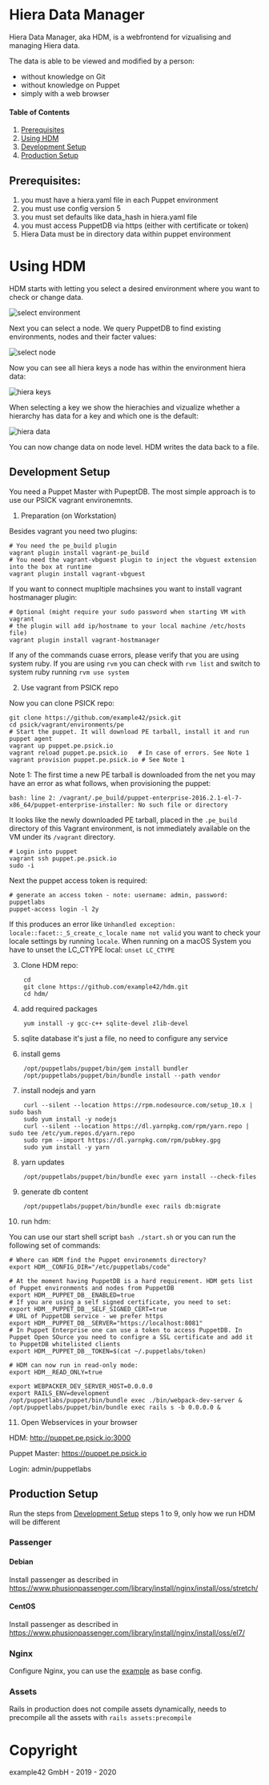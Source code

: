 # Hiera Data Manager

Hiera Data Manager, aka HDM, is a webfrontend for vizualising and managing Hiera data.

The data is able to be viewed and modified by a person:
* without knowledge on Git
* without knowledge on Puppet
* simply with a web browser

#### Table of Contents

1. [Prerequisites](#prerequisites)
1. [Using HDM](#using-hdm)
1. [Development Setup](#development-setup)
1. [Production Setup](#production-setup)

## Prerequisites:

1. you must have a hiera.yaml file in each Puppet environment
1. you must use config version 5
1. you must set defaults like data\_hash in hiera.yaml file
1. you must access PuppetDB via https (either with certificate or token)
1. Hiera Data must be in directory data within puppet environment

# Using HDM

HDM starts with letting you select a desired environment where you want to check or change data.

![select environment](/docs/hdm/02_HDM_env.png)

Next you can select a node. We query PuppetDB to find existing environments, nodes and their facter values:

![select node](/docs/hdm/03_HDM_node.png)

Now you can see all hiera keys a node has within the environment hiera data:

![hiera keys](/docs/hdm/04_HDM_node_data.png)

When selecting a key we show the hierachies and vizualize whether a hierarchy has data for a key and which one is the default:

![hiera data](/docs/hdm/05_HDM_node_data_view.png)

You can now change data on node level.
HDM writes the data back to a file.

## Development Setup

You need a Puppet Master with PupeptDB. The most simple approach is to use our PSICK vagrant environemnts.

1. Preparation (on Workstation)

Besides vagrant you need two plugins:

    # You need the pe_build plugin
    vagrant plugin install vagrant-pe_build
    # You need the vagrant-vbguest plugin to inject the vbguest extension into the box at runtime
    vagrant plugin install vagrant-vbguest

If you want to connect mupltiple machsines you want to install vagrant hostmanager plugin:

    # Optional (might require your sudo password when starting VM with vagrant
    # the plugin will add ip/hostname to your local machine /etc/hosts file)
    vagrant plugin install vagrant-hostmanager

If any of the commands cuase errors, please verify that you are using system ruby.
If you are using `rvm` you can check with `rvm list` and switch to system ruby running `rvm use system`

2. Use vagrant from PSICK repo

Now you can clone PSICK repo:

    git clone https://github.com/example42/psick.git
    cd psick/vagrant/environments/pe
    # Start the puppet. It will download PE tarball, install it and run puppet agent
    vagrant up puppet.pe.psick.io
    vagrant reload puppet.pe.psick.io   # In case of errors. See Note 1
    vagrant provision puppet.pe.psick.io # See Note 1

Note 1: The first time a new PE tarball is downloaded from the net you may have an error as what follows, when provisioning the puppet:

    bash: line 2: /vagrant/.pe_build/puppet-enterprise-2016.2.1-el-7-x86_64/puppet-enterprise-installer: No such file or directory

It looks like the newly downloaded PE tarball, placed in the `.pe_build` directory of this Vagrant environment, is not immediately available on the VM under its `/vagrant` directory.


    # Login into puppet
    vagrant ssh puppet.pe.psick.io
    sudo -i

Next the puppet access token is required:

    # generate an access token - note: username: admin, password: puppetlabs
    puppet-access login -l 2y

If this produces an error like `Unhandled exception: locale::facet::_S_create_c_locale name not valid` you want to check your locale settings by running `locale`.
When running on a macOS System you have to unset the LC\_CTYPE local: `unset LC_CTYPE`


3. Clone HDM repo:

```
    cd
    git clone https://github.com/example42/hdm.git
    cd hdm/
```

4. add required packages

```
    yum install -y gcc-c++ sqlite-devel zlib-devel
```


5. sqlite database
  it's just a file, no need to configure any service

6. install gems

```
    /opt/puppetlabs/puppet/bin/gem install bundler
    /opt/puppetlabs/puppet/bin/bundle install --path vendor
```

7. install nodejs and yarn

```
    curl --silent --location https://rpm.nodesource.com/setup_10.x | sudo bash
    sudo yum install -y nodejs
    curl --silent --location https://dl.yarnpkg.com/rpm/yarn.repo | sudo tee /etc/yum.repos.d/yarn.repo
    sudo rpm --import https://dl.yarnpkg.com/rpm/pubkey.gpg
    sudo yum install -y yarn
```


8. yarn updates

```
    /opt/puppetlabs/puppet/bin/bundle exec yarn install --check-files
```

9. generate db content

```
    /opt/puppetlabs/puppet/bin/bundle exec rails db:migrate
```

10. run hdm:

You can use our start shell script `bash ./start.sh` or you can run the following set of commands:

    # Where can HDM find the Puppet environemnts directory?
    export HDM__CONFIG_DIR="/etc/puppetlabs/code"

    # At the moment having PuppetDB is a hard requirement. HDM gets list of Puppet environments and nodes from PuppetDB
    export HDM__PUPPET_DB__ENABLED=true
    # If you are using a self signed certificate, you need to set:
    export HDM__PUPPET_DB__SELF_SIGNED_CERT=true
    # URL of PuppetDB service - we prefer https
    export HDM__PUPPET_DB__SERVER="https://localhost:8081"
    # In Puppet Enterprise one can use a token to access PuppetDB. In Puppet Open SOurce you need to configre a SSL certificate and add it to PuppetDB whitelisted clients
    export HDM__PUPPET_DB__TOKEN=$(cat ~/.puppetlabs/token)

    # HDM can now run in read-only mode:
    export HDM__READ_ONLY=true

    export WEBPACKER_DEV_SERVER_HOST=0.0.0.0
    export RAILS_ENV=development
    /opt/puppetlabs/puppet/bin/bundle exec ./bin/webpack-dev-server &
    /opt/puppetlabs/puppet/bin/bundle exec rails s -b 0.0.0.0 &

11. Open Webservices in your browser

HDM:
    http://puppet.pe.psick.io:3000

Puppet Master:
    https://puppet.pe.psick.io

Login: admin/puppetlabs


## Production Setup

Run the steps from [Development Setup](#development-setup) steps 1 to 9, only how we run HDM will be different

### Passenger

#### Debian

Install passenger as described in https://www.phusionpassenger.com/library/install/nginx/install/oss/stretch/

#### CentOS

Install passenger as described in https://www.phusionpassenger.com/library/install/nginx/install/oss/el7/

### Nginx

Configure Nginx, you can use the [example](docs/nginx_example.conf) as base config.

### Assets

Rails in production does not compile assets dynamically, needs to precompile all the assets with `rails assets:precompile`

# Copyright

example42 GmbH - 2019 - 2020

